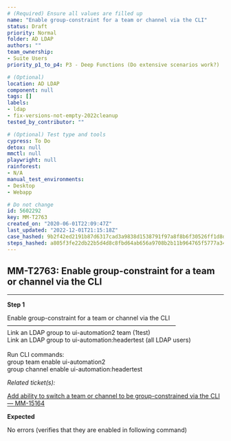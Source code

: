 ```yaml
---
# (Required) Ensure all values are filled up
name: "Enable group-constraint for a team or channel via the CLI"
status: Draft
priority: Normal
folder: AD LDAP
authors: ""
team_ownership: 
- Suite Users
priority_p1_to_p4: P3 - Deep Functions (Do extensive scenarios work?)

# (Optional)
location: AD LDAP
component: null
tags: []
labels: 
- ldap
- fix-versions-not-empty-2022cleanup
tested_by_contributor: ""

# (Optional) Test type and tools
cypress: To Do
detox: null
mmctl: null
playwright: null
rainforest: 
- N/A
manual_test_environments: 
- Desktop
- Webapp

# Do not change
id: 5602292
key: MM-T2763
created_on: "2020-06-01T22:09:47Z"
last_updated: "2022-12-01T21:15:18Z"
case_hashed: 9b2f42ed2191b87d6317cad3a9838d1538791f97a8f8b6f30526ff1d8d5a49b673f30c3edecf6540cb85486fa969e3f0
steps_hashed: a805f3fe22db22b5d4d8c8fbd64ab656a9708b2b11b964765f5777a345d769981332e2d3d28c3afd86f4c03681c07ad2
---
```


<!-- (Auto-generated) Based on frontmatter's "key" and "name" -->

## MM-T2763: Enable group-constraint for a team or channel via the CLI

---

**Step 1**

Enable group-constraint for a team or channel via the CLI\
————————————————————————————\
Link an LDAP group to ui-automation2 team (1test)\
Link an LDAP group to ui-automation:headertest (all LDAP users)\
\
Run CLI commands:\
group team enable ui-automation2\
group channel enable ui-automation:headertest

_Related ticket(s):_

[Add ability to switch a team or channel to be group-constrained via the CLI — MM-15164](https://mattermost.atlassian.net/browse/MM-15164)

**Expected**

No errors (verifies that they are enabled in following command)

